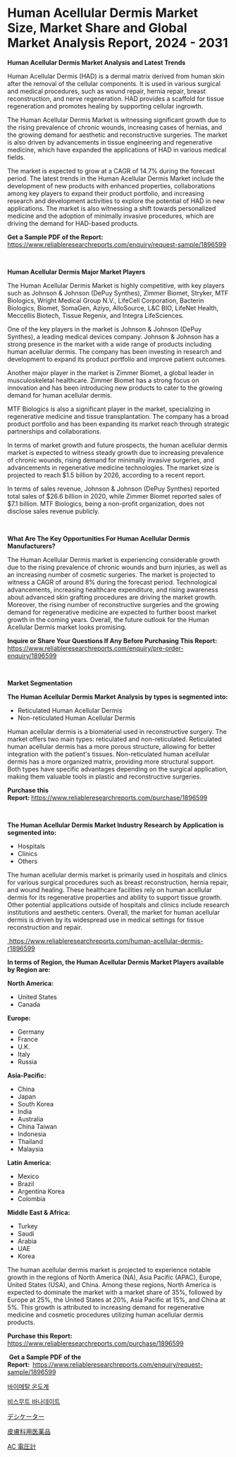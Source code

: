 <p><h1>Human Acellular Dermis Market Size, Market Share and Global Market Analysis Report, 2024 - 2031</h1></p><p><strong>Human Acellular Dermis Market Analysis and Latest Trends</strong></p>
<p><p>Human Acellular Dermis (HAD) is a dermal matrix derived from human skin after the removal of the cellular components. It is used in various surgical and medical procedures, such as wound repair, hernia repair, breast reconstruction, and nerve regeneration. HAD provides a scaffold for tissue regeneration and promotes healing by supporting cellular ingrowth.</p><p>The Human Acellular Dermis Market is witnessing significant growth due to the rising prevalence of chronic wounds, increasing cases of hernias, and the growing demand for aesthetic and reconstructive surgeries. The market is also driven by advancements in tissue engineering and regenerative medicine, which have expanded the applications of HAD in various medical fields.</p><p>The market is expected to grow at a CAGR of 14.7% during the forecast period. The latest trends in the Human Acellular Dermis Market include the development of new products with enhanced properties, collaborations among key players to expand their product portfolio, and increasing research and development activities to explore the potential of HAD in new applications. The market is also witnessing a shift towards personalized medicine and the adoption of minimally invasive procedures, which are driving the demand for HAD-based products.</p></p>
<p><strong>Get a Sample PDF of the Report:&nbsp;</strong> <a href="https://www.reliableresearchreports.com/enquiry/request-sample/1896599">https://www.reliableresearchreports.com/enquiry/request-sample/1896599</a></p>
<p>&nbsp;</p>
<p><strong>Human Acellular Dermis Major Market Players</strong></p>
<p><p>The Human Acellular Dermis Market is highly competitive, with key players such as Johnson & Johnson (DePuy Synthes), Zimmer Biomet, Stryker, MTF Biologics, Wright Medical Group N.V., LifeCell Corporation, Bacterin Biologics, Biomet, SomaGen, Aziyo, AlloSource, L&C BIO, LifeNet Health, Meccellis Biotech, Tissue Regenix, and Integra LifeSciences.</p><p>One of the key players in the market is Johnson & Johnson (DePuy Synthes), a leading medical devices company. Johnson & Johnson has a strong presence in the market with a wide range of products including human acellular dermis. The company has been investing in research and development to expand its product portfolio and improve patient outcomes.</p><p>Another major player in the market is Zimmer Biomet, a global leader in musculoskeletal healthcare. Zimmer Biomet has a strong focus on innovation and has been introducing new products to cater to the growing demand for human acellular dermis.</p><p>MTF Biologics is also a significant player in the market, specializing in regenerative medicine and tissue transplantation. The company has a broad product portfolio and has been expanding its market reach through strategic partnerships and collaborations.</p><p>In terms of market growth and future prospects, the human acellular dermis market is expected to witness steady growth due to increasing prevalence of chronic wounds, rising demand for minimally invasive surgeries, and advancements in regenerative medicine technologies. The market size is projected to reach $1.5 billion by 2026, according to a recent report.</p><p>In terms of sales revenue, Johnson & Johnson (DePuy Synthes) reported total sales of $26.6 billion in 2020, while Zimmer Biomet reported sales of $7.1 billion. MTF Biologics, being a non-profit organization, does not disclose sales revenue publicly.</p></p>
<p>&nbsp;</p>
<p><strong>What Are The Key Opportunities For Human Acellular Dermis Manufacturers?</strong></p>
<p><p>The Human Acellular Dermis market is experiencing considerable growth due to the rising prevalence of chronic wounds and burn injuries, as well as an increasing number of cosmetic surgeries. The market is projected to witness a CAGR of around 8% during the forecast period. Technological advancements, increasing healthcare expenditure, and rising awareness about advanced skin grafting procedures are driving the market growth. Moreover, the rising number of reconstructive surgeries and the growing demand for regenerative medicine are expected to further boost market growth in the coming years. Overall, the future outlook for the Human Acellular Dermis market looks promising.</p></p>
<p><strong>Inquire or Share Your Questions If Any Before Purchasing This Report:</strong> <a href="https://www.reliableresearchreports.com/enquiry/pre-order-enquiry/1896599">https://www.reliableresearchreports.com/enquiry/pre-order-enquiry/1896599</a></p>
<p>&nbsp;</p>
<p><strong>Market Segmentation</strong></p>
<p><strong>The Human Acellular Dermis Market Analysis by types is segmented into:</strong></p>
<p><ul><li>Reticulated Human Acellular Dermis</li><li>Non-reticulated Human Acellular Dermis</li></ul></p>
<p><p>Human acellular dermis is a biomaterial used in reconstructive surgery. The market offers two main types: reticulated and non-reticulated. Reticulated human acellular dermis has a more porous structure, allowing for better integration with the patient's tissues. Non-reticulated human acellular dermis has a more organized matrix, providing more structural support. Both types have specific advantages depending on the surgical application, making them valuable tools in plastic and reconstructive surgeries.</p></p>
<p><strong>Purchase this Report:&nbsp;</strong><a href="https://www.reliableresearchreports.com/purchase/1896599">https://www.reliableresearchreports.com/purchase/1896599</a></p>
<p>&nbsp;</p>
<p><strong>The Human Acellular Dermis Market Industry Research by Application is segmented into:</strong></p>
<p><ul><li>Hospitals</li><li>Clinics</li><li>Others</li></ul></p>
<p><p>The human acellular dermis market is primarily used in hospitals and clinics for various surgical procedures such as breast reconstruction, hernia repair, and wound healing. These healthcare facilities rely on human acellular dermis for its regenerative properties and ability to support tissue growth. Other potential applications outside of hospitals and clinics include research institutions and aesthetic centers. Overall, the market for human acellular dermis is driven by its widespread use in medical settings for tissue reconstruction and repair.</p></p>
<p><a href="https://www.reliableresearchreports.com/human-acellular-dermis-r1896599">&nbsp;https://www.reliableresearchreports.com/human-acellular-dermis-r1896599</a></p>
<p><strong>In terms of Region, the Human Acellular Dermis Market Players available by Region are:</strong></p>
<p>
    <p> <strong> North America: </strong>
        <ul>
            <li>United States</li>
            <li>Canada</li>
        </ul>
        </p> 
    <p> <strong> Europe: </strong>
        <ul>
            <li>Germany</li>
            <li>France</li>
            <li>U.K.</li>
            <li>Italy</li>
            <li>Russia</li>
        </ul>
        </p> 
    <p> <strong> Asia-Pacific: </strong>
        <ul>
            <li>China</li>
            <li>Japan</li>
            <li>South Korea</li>
            <li>India</li>
            <li>Australia</li>
            <li>China Taiwan</li>
            <li>Indonesia</li>
            <li>Thailand</li>
            <li>Malaysia</li>
        </ul>
        </p> 
    <p> <strong> Latin America: </strong>
        <ul>
            <li>Mexico</li>
            <li>Brazil</li>
            <li>Argentina Korea</li>
            <li>Colombia</li>
        </ul>
        </p> 
    <p> <strong> Middle East & Africa: </strong>
        <ul>
            <li>Turkey</li>
            <li>Saudi</li>
            <li>Arabia</li>
            <li>UAE</li>
            <li>Korea</li>
        </ul>
    </p>
    </p>
<p><p>The human acellular dermis market is projected to experience notable growth in the regions of North America (NA), Asia Pacific (APAC), Europe, United States (USA), and China. Among these regions, North America is expected to dominate the market with a market share of 35%, followed by Europe at 25%, the United States at 20%, Asia Pacific at 15%, and China at 5%. This growth is attributed to increasing demand for regenerative medicine and cosmetic procedures utilizing human acellular dermis products.</p></p>
<p><strong>Purchase this Report: </strong><a href="https://www.reliableresearchreports.com/purchase/1896599">https://www.reliableresearchreports.com/purchase/1896599</a></p>
<p>&nbsp;<strong>Get a Sample PDF of the Report:&nbsp;&nbsp;</strong><a href="https://www.reliableresearchreports.com/enquiry/request-sample/1896599">https://www.reliableresearchreports.com/enquiry/request-sample/1896599</a></p>
<p><strong></strong></p>
<p><p><a href="https://medium.com/@lowellleke20231/%EB%B0%94%EC%9D%B4%EB%A9%94%ED%83%88-%EC%98%A8%EB%8F%84%EA%B3%84-%EC%8B%9C%EC%9E%A5%EC%9D%80-2031%EB%85%84%EA%B9%8C%EC%A7%80%EC%9D%98-%EC%8B%9C%EC%9E%A5-%EC%A0%90%EC%9C%A0%EC%9C%A8-%EA%B7%9C%EB%AA%A8-%EB%B0%8F-%EC%98%88%EC%83%81-%EC%98%88%EC%B8%A1%EC%97%90-%EC%B4%88%EC%A0%90%EC%9D%84-%EB%A7%9E%EC%B6%A5%EB%8B%88%EB%8B%A4-eaaaa0a5ff52">바이메탈 온도계</a></p><p><a href="https://medium.com/@hershelkris/%EB%B9%84%EC%8A%A4%EB%AC%B4%EC%8A%A4-%EB%B0%B4%EC%95%84%EB%8D%B0%EC%9D%B4%ED%8A%B8-%EC%8B%9C%EC%9E%A5-%EC%9C%A0%ED%98%95-%EC%9D%91%EC%9A%A9-%EB%B0%8F-%EC%A7%80%EB%A6%AC%EC%97%90-%EB%8C%80%ED%95%9C-%ED%8F%AC%EA%B4%84%EC%A0%81-%ED%8F%89%EA%B0%80-16439bc710da">비스무트 바나데이트</a></p><p><a href="https://github.com/AriMuller2009/Market-Research-Report-List-1/blob/main/298928652157.md">デシケーター</a></p><p><a href="https://github.com/bucuel854722/Market-Research-Report-List-2/blob/main/544840352156.md">皮膚科用医薬品</a></p><p><a href="https://medium.com/@ryleebauch2023/ac%E3%83%9C%E3%83%AB%E3%83%88%E3%83%A1%E3%83%BC%E3%82%BF%E3%83%BC%E5%B8%82%E5%A0%B4%E5%B1%95%E6%9C%9B-%E6%A5%AD%E7%95%8C%E6%A6%82%E8%A6%81%E3%81%A8%E4%BA%88%E6%B8%AC-2024%E5%B9%B4%E3%81%8B%E3%82%892031%E5%B9%B4%E3%81%BE%E3%81%A7-725a45839a5f">AC 電圧計</a></p></p>